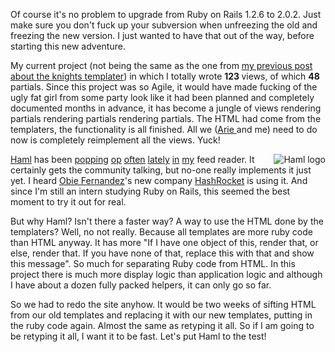 Of course it's no problem to upgrade from Ruby on Rails 1.2.6 to 2.0.2. Just make sure you don't fuck up your subversion when unfreezing the old and freezing the new version. I just wanted to have that out of the way, before starting this new adventure.

My current project (not being the same as the one from <a href="http://infx.nl/2007/12/14/the-agile-grail-and-the-knights-templater/">my previous post about the knights templater</a>) in which I totally wrote <strong>123 </strong>views, of which <strong>48 </strong>partials. Since this project was so Agile, it would have made fucking of the ugly fat girl from some party look like it had been planned and completely documented months in advance, it has become a jungle of views rendering partials rendering partials rendering partials. The HTML had come from the templaters, the functionality is all finished. All we (<a href="http://ariekanarie.nl/" target="_blank">Arie </a>and me) need to do now is completely reimplement all the views. Yuck!<!--more-->

<img src="http://infx.nl/wp-content/uploads/2008/02/hamllogo.gif" alt="Haml logo" style="float: right;" /><a href="http://haml.hamptoncatlin.com/" target="_blank">Haml</a> has been <a href="http://www.relevancellc.com/2008/1/10/help-graeme-make-his-case" target="_blank">popping</a> <a href="http://antoniocangiano.com/2008/01/08/ramaze-a-ruby-framework-that-will-amaze/" target="_blank">op</a> <a href="http://weblog.rubyonrails.com/2007/12/7/rails-2-0-it-s-done" target="_blank">often</a> <a href="http://weblog.rubyonrails.com/2007/7/10/haml-1-7" target="_blank">lately</a> <a href="http://agilewebdevelopment.com/plugins/haml" target="_blank">in</a> <a href="http://www.continuousthinking.com/2007/8/15/agile-conference-2007-day-two" target="_blank">my</a> feed reader. It certainly gets the community talking, but no-one really implements it just yet. I heard <a href="http://blog.obiefernandez.com/content/2008/01/are-you-using-h.html" target="_blank">Obie Fernandez</a>'s new company <a href="http://www.hashrocket.com/" target="_blank">HashRocket</a> is using it. And since I'm still an intern studying Ruby on Rails, this seemed the best moment to try it out for real.

But why Haml? Isn't there a faster way? A way to use the HTML done by the templaters?  Well, no not really. Because all templates are more ruby code than HTML anyway. It has more "If I have one object of this, render that, or else, render that. If you have none of that, replace this with that and show this message". So much for separating Ruby code from HTML. In this project there is much more display logic than application logic and although I have about a dozen fully packed helpers, it can only go so far.

So we had to redo the site anyhow. It would be two weeks of sifting HTML from our old templates and replacing it with our new templates, putting in the ruby code again. Almost the same as retyping it all. So if I am going to be retyping it all, I want it to be fast. Let's put Haml to the test!